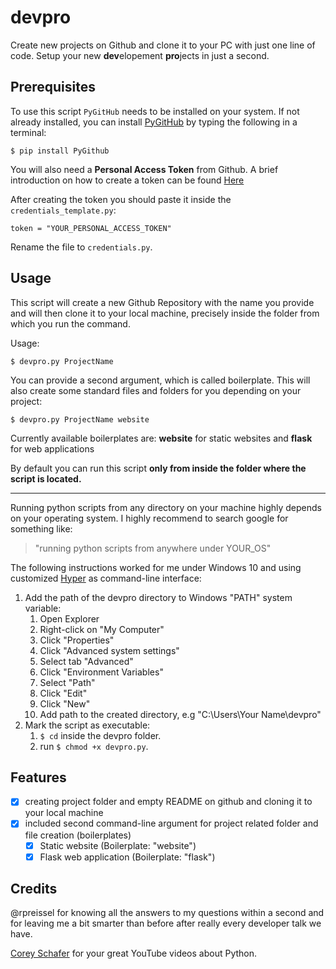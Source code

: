 # devpro

Create new projects on Github and clone it to your PC with just one line of code. Setup your new **dev**elopement **pro**jects in just a second.

## Prerequisites

To use this script `PyGitHub` needs to be installed on your system. If not already installed, you can install [PyGitHub](https://github.com/PyGithub/PyGithub) by typing the following in a terminal:
```
$ pip install PyGithub
```
You will also need a **Personal Access Token** from Github. A brief introduction on how to create a token can be found [Here](https://help.github.com/en/github/authenticating-to-github/creating-a-personal-access-token-for-the-command-line)

After creating the token you should paste it inside the `credentials_template.py`:
```
token = "YOUR_PERSONAL_ACCESS_TOKEN"
```
Rename the file to `credentials.py`.
## Usage
This script will create a new Github Repository with the name you provide and will then clone it to your local machine, precisely inside the folder from which you run the command.

Usage:
```
$ devpro.py ProjectName
```
You can provide a second argument, which is called boilerplate. This will also create some standard files and folders for you depending on your project:
```
$ devpro.py ProjectName website
```
Currently available boilerplates are: **website** for static websites and **flask** for web applications

By default you can run this script **only from inside the folder where the script is located.**

---
Running python scripts from any directory on your machine highly depends on your operating system. I highly recommend to search google for something like:
> "running python scripts from anywhere under YOUR_OS"

The following instructions worked for me under Windows 10 and using customized [Hyper](https://hyper.is/) as command-line interface:
1. Add the path of the devpro directory to Windows "PATH" system variable:
   1. Open Explorer
   2. Right-click on "My Computer"
   3. Click "Properties"
   4. Click "Advanced system settings"
   5. Select tab "Advanced"
   6. Click "Environment Variables"
   7. Select "Path"
   8. Click "Edit"
   9. Click "New"
   10. Add path to the created directory, e.g "C:\Users\Your Name\devpro"
2. Mark the script as executable:
   1. `$ cd` inside the devpro folder.
   2. run `$ chmod +x devpro.py`.

## Features
- [x] creating project folder and empty README on github and cloning it to your local machine
- [x] included second command-line argument for project related folder and file creation (boilerplates)
  - [x] Static website (Boilerplate: "website")
  - [x] Flask web application (Boilerplate: "flask")

## Credits
@rpreissel for knowing all the answers to my questions within a second and for leaving me a bit smarter than before after really every developer talk we have.

[Corey Schafer](https://www.youtube.com/user/schafer5) for your great YouTube videos about Python.
